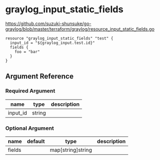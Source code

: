 # graylog_input_static_fields

https://github.com/suzuki-shunsuke/go-graylog/blob/master/terraform/graylog/resource_input_static_fields.go

```hcl
resource "graylog_input_static_fields" "test" {
  input_id = "${graylog_input.test.id}"
  fields {
    foo = "bar"
  }
}
```

## Argument Reference

### Required Argument

name | type | description
--- | --- | ---
input_id | string |

### Optional Argument

name | default | type | description
--- | --- | --- | ---
fields | | map[string]string |
